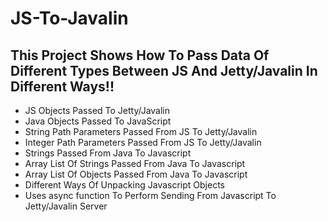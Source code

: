 # JS-To-Javalin
## This Project Shows How To Pass Data Of Different Types Between JS And Jetty/Javalin In Different Ways!!

- JS Objects Passed To Jetty/Javalin
- Java Objects Passed To JavaScript
- String Path Parameters Passed From JS To Jetty/Javalin
- Integer Path Parameters Passed From JS To Jetty/Javalin
- Strings Passed From Java To Javascript
- Array List Of Strings Passed From Java To Javascript
- Array List Of Objects Passed From Java To Javascript
- Different Ways Of Unpacking Javascript Objects 
- Uses async function To Perform Sending From Javascript To Jetty/Javalin Server

